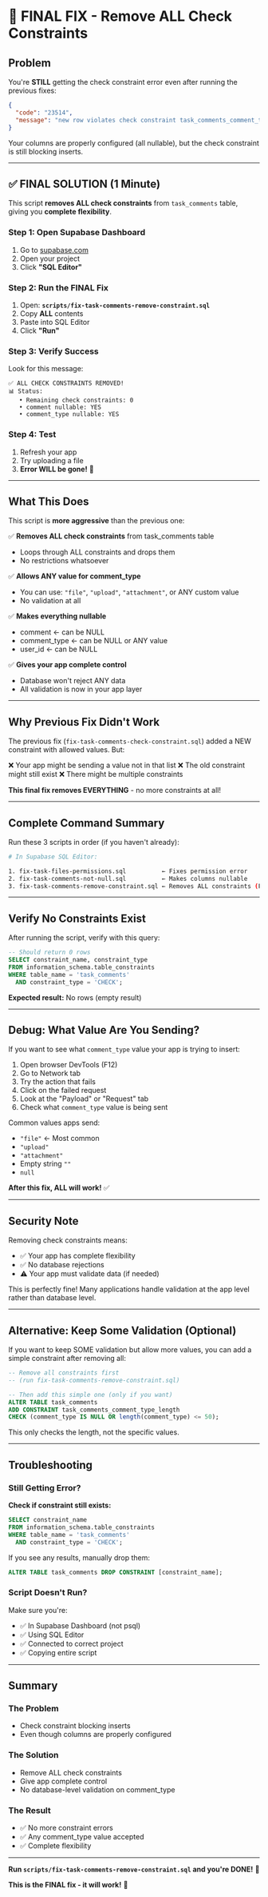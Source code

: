 # 🔧 FINAL FIX - Remove ALL Check Constraints

## Problem

You're **STILL** getting the check constraint error even after running the previous fixes:

```json
{
  "code": "23514",
  "message": "new row violates check constraint task_comments_comment_type_check"
}
```

Your columns are properly configured (all nullable), but the check constraint is still blocking inserts.

---

## ✅ FINAL SOLUTION (1 Minute)

This script **removes ALL check constraints** from `task_comments` table, giving you **complete flexibility**.

### Step 1: Open Supabase Dashboard
1. Go to [supabase.com](https://supabase.com)
2. Open your project
3. Click **"SQL Editor"**

### Step 2: Run the FINAL Fix
1. Open: **`scripts/fix-task-comments-remove-constraint.sql`**
2. Copy **ALL** contents
3. Paste into SQL Editor
4. Click **"Run"**

### Step 3: Verify Success
Look for this message:
```
✅ ALL CHECK CONSTRAINTS REMOVED!
📊 Status:
   • Remaining check constraints: 0
   • comment nullable: YES
   • comment_type nullable: YES
```

### Step 4: Test
1. Refresh your app
2. Try uploading a file
3. **Error WILL be gone!** 🎉

---

## What This Does

This script is **more aggressive** than the previous one:

✅ **Removes ALL check constraints** from task_comments table
- Loops through ALL constraints and drops them
- No restrictions whatsoever

✅ **Allows ANY value for comment_type**
- You can use: `"file"`, `"upload"`, `"attachment"`, or ANY custom value
- No validation at all

✅ **Makes everything nullable**
- comment ← can be NULL
- comment_type ← can be NULL or ANY value
- user_id ← can be NULL

✅ **Gives your app complete control**
- Database won't reject ANY data
- All validation is now in your app layer

---

## Why Previous Fix Didn't Work

The previous fix (`fix-task-comments-check-constraint.sql`) added a NEW constraint with allowed values. But:

❌ Your app might be sending a value not in that list
❌ The old constraint might still exist
❌ There might be multiple constraints

**This final fix removes EVERYTHING** - no more constraints at all!

---

## Complete Command Summary

Run these 3 scripts in order (if you haven't already):

```bash
# In Supabase SQL Editor:

1. fix-task-files-permissions.sql          ← Fixes permission error
2. fix-task-comments-not-null.sql          ← Makes columns nullable
3. fix-task-comments-remove-constraint.sql ← Removes ALL constraints (FINAL FIX)
```

---

## Verify No Constraints Exist

After running the script, verify with this query:

```sql
-- Should return 0 rows
SELECT constraint_name, constraint_type
FROM information_schema.table_constraints
WHERE table_name = 'task_comments'
  AND constraint_type = 'CHECK';
```

**Expected result:** No rows (empty result)

---

## Debug: What Value Are You Sending?

If you want to see what `comment_type` value your app is trying to insert:

1. Open browser DevTools (F12)
2. Go to Network tab
3. Try the action that fails
4. Click on the failed request
5. Look at the "Payload" or "Request" tab
6. Check what `comment_type` value is being sent

Common values apps send:
- `"file"` ← Most common
- `"upload"`
- `"attachment"`
- Empty string `""`
- `null`

**After this fix, ALL will work!** ✅

---

## Security Note

Removing check constraints means:
- ✅ Your app has complete flexibility
- ✅ No database rejections
- ⚠️ Your app must validate data (if needed)

This is perfectly fine! Many applications handle validation at the app level rather than database level.

---

## Alternative: Keep Some Validation (Optional)

If you want to keep SOME validation but allow more values, you can add a simple constraint after removing all:

```sql
-- Remove all constraints first
-- (run fix-task-comments-remove-constraint.sql)

-- Then add this simple one (only if you want)
ALTER TABLE task_comments
ADD CONSTRAINT task_comments_comment_type_length
CHECK (comment_type IS NULL OR length(comment_type) <= 50);
```

This only checks the length, not the specific values.

---

## Troubleshooting

### Still Getting Error?

**Check if constraint still exists:**
```sql
SELECT constraint_name
FROM information_schema.table_constraints
WHERE table_name = 'task_comments'
  AND constraint_type = 'CHECK';
```

If you see any results, manually drop them:
```sql
ALTER TABLE task_comments DROP CONSTRAINT [constraint_name];
```

### Script Doesn't Run?

Make sure you're:
- ✅ In Supabase Dashboard (not psql)
- ✅ Using SQL Editor
- ✅ Connected to correct project
- ✅ Copying entire script

---

## Summary

### The Problem
- Check constraint blocking inserts
- Even though columns are properly configured

### The Solution
- Remove ALL check constraints
- Give app complete control
- No database-level validation on comment_type

### The Result
- ✅ No more constraint errors
- ✅ Any comment_type value accepted
- ✅ Complete flexibility

---

**Run `scripts/fix-task-comments-remove-constraint.sql` and you're DONE!** 🚀

**This is the FINAL fix - it will work!** 💪



